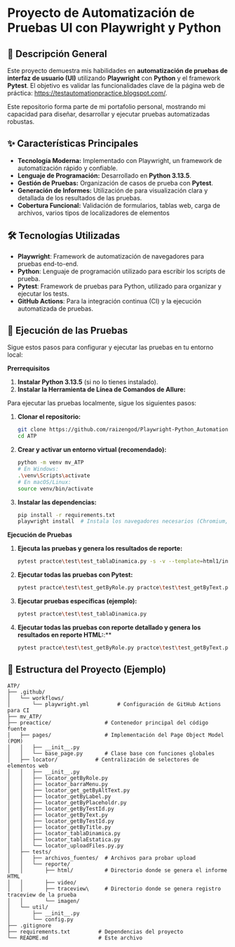 # Proyecto de Automatización de Pruebas UI con Playwright y Python

## 🚀 Descripción General

Este proyecto demuestra mis habilidades en **automatización de pruebas de interfaz de usuario (UI)** utilizando **Playwright** con **Python** y el framework **Pytest**. El objetivo es validar las funcionalidades clave de la página web de práctica: https://testautomationpractice.blogspot.com/.

Este repositorio forma parte de mi portafolio personal, mostrando mi capacidad para diseñar, desarrollar y ejecutar pruebas automatizadas robustas.

## ✨ Características Principales

* **Tecnología Moderna:** Implementado con Playwright, un framework de automatización rápido y confiable.
* **Lenguaje de Programación:** Desarrollado en **Python 3.13.5**.
* **Gestión de Pruebas:** Organización de casos de prueba con **Pytest**.
* **Generación de Informes:** Utilización de para visualización clara y detallada de los resultados de las pruebas.
* **Cobertura Funcional:** Validación de formularios, tablas web, carga de archivos, varios tipos de localizadores de elementos

## 🛠️ Tecnologías Utilizadas

* **Playwright**: Framework de automatización de navegadores para pruebas end-to-end.
* **Python**: Lenguaje de programación utilizado para escribir los scripts de prueba.
* **Pytest**: Framework de pruebas para Python, utilizado para organizar y ejecutar los tests.
* **GitHub Actions**: Para la integración continua (CI) y la ejecución automatizada de pruebas.

## 🚀 Ejecución de las Pruebas
Sigue estos pasos para configurar y ejecutar las pruebas en tu entorno local:

**Prerrequisitos**
1. **Instalar Python 3.13.5** (si no lo tienes instalado).
2. **Instalar la Herramienta de Línea de Comandos de Allure:**

Para ejecutar las pruebas localmente, sigue los siguientes pasos:

1.  **Clonar el repositorio:**
    ```bash
    git clone https://github.com/raizengod/Playwright-Python_Automation-Testing-Practice.git
    cd ATP
    ```

2.  **Crear y activar un entorno virtual (recomendado):**
    ```bash
    python -m venv mv_ATP
    # En Windows:
    .\venv\Scripts\activate
    # En macOS/Linux:
    source venv/bin/activate
    ```

3.  **Instalar las dependencias:**
    ```bash
    pip install -r requirements.txt
    playwright install  # Instala los navegadores necesarios (Chromium, Firefox, WebKit)
    ```
**Ejecución de Pruebas**

1.  **Ejecuta las pruebas y genera los resultados de reporte:**
    ```bash
    pytest practce\test\test_tablaDinamica.py -s -v --template=html1/index.html --report=reportes/html1/playwright_reporte.html
    ```

2.  **Ejecutar todas las pruebas con Pytest:**
    ```bash
    pytest practce\test\test_getByRole.py practce\test\test_getByText.py practce\test\test_getByLabel.py practce\test\test_getByPlaceholder.py practce\test\test_getByAltText.py practce\test\test_getByTitle.py practce\test\test_getByTestId.py practce\test\test_cargarArchivo.py practce\test\test_tablaEstatica.py practce\test\test_tablaDinamica.py
    ```

3.  **Ejecutar pruebas específicas (ejemplo):**
    ```bash
    pytest practce\test\test_tablaDinamica.py
    ```

4.  **Ejecutar todas las pruebas con reporte detallado y genera los resultados en reporte HTML:**:**
    ```bash
    pytest practce\test\test_getByRole.py practce\test\test_getByText.py practce\test\test_getByLabel.py practce\test\test_getByPlaceholder.py practce\test\test_getByAltText.py practce\test\test_getByTitle.py practce\test\test_getByTestId.py practce\test\test_cargarArchivo.py practce\test\test_tablaEstatica.py practce\test\test_tablaDinamica.py -s -v --template=html1/index.html --report=reportes/html1/playwright_reporte.html
    ```

## 📂 Estructura del Proyecto (Ejemplo)

```
ATP/
├── .github/
│   └── workflows/
│       └── playwright.yml         # Configuración de GitHub Actions para CI
├── mv_ATP/
├── preactice/                 # Contenedor principal del código fuente
│   ├── pages/                 # Implementación del Page Object Model (POM)
│   │   ├── __init__.py
│   │   └── base_page.py       # Clase base con funciones globales
│   ├── locator/            # Centralización de selectores de elementos web
│   │   ├── __init__.py
│   │   ├── locator_getByRole.py
│   │   ├── locator_barraMenu.py
│   │   ├── locator_get_getByAltText.py
│   │   ├── locator_getByLabel.py
│   │   ├── locator_getByPlaceholdr.py
│   │   ├── locator_getByTestId.py
│   │   ├── locator_getByText.py
│   │   ├── locator_getByTestId.py
│   │   ├── locator_getByTitle.py
│   │   ├── locator_tablaDinamica.py
│   │   ├── locator_tablaEstatica.py
│   │   └── locator_uploadFiles.py.py
│   ├── tests/
│   │   ├── archivos_fuentes/  # Archivos para probar upload
│   │   └── reporte/
│   │       ├── html/          # Directorio donde se genera el informe HTML
│   │       ├── video/         
│   │       ├── traceview\     # Directorio donde se genera registro traceview de la prueba  
│   │       └── imagen/  
│   └── util/
│       ├── __init__.py
│       └── config.py
├── .gitignore
├── requirements.txt         # Dependencias del proyecto
└── README.md                # Este archivo
```
